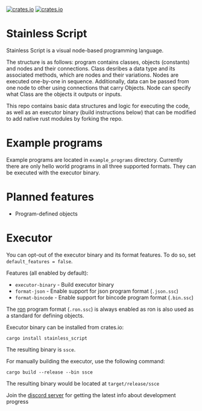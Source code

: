 [![crates.io](https://img.shields.io/crates/v/stainless_script)](https://crates.io/crates/stainless_script) [![crates.io](https://img.shields.io/crates/d/stainless_script)](https://crates.io/crates/stainless_script)

# Stainless Script

Stainless Script is a visual node-based programming language.

The structure is as follows: program contains classes, objects (constants) and nodes and their connections. Class desribes a data type and its associated methods, which are nodes and their variations. Nodes are executed one-by-one in sequence. Additionally, data can be passed from one node to other using connections that carry Objects. Node can specify what Class are the objects it outputs or inputs.

This repo contains basic data structures and logic for executing the code, as well as an executor binary (build instructions below) that can be modified to add native rust modules by forking the repo.

# Example programs

Example programs are located in `example_programs` directory. Currently there are only hello world programs in all three supported formats. They can be executed with the executor binary.

# Planned features

- Program-defined objects

# Executor

You can opt-out of the executor binary and its format features. To do so, set `default_features = false`.

Features (all enabled by default):
- `executor-binary` - Build executor binary
- `format-json` - Enable support for json program format (`.json.ssc`)
- `format-bincode` - Enable support for bincode program format (`.bin.ssc`)

The [ron](https://crates.io/crates/ron) program format (`.ron.ssc`) is always enabled as ron is also used as a standard for defining objects.

Executor binary can be installed from crates.io:
```
cargo install stainless_script
```
The resulting binary is `ssce`.

For manually building the executor, use the following command:
```
cargo build --release --bin ssce
```
The resulting binary would be located at `target/release/ssce`

Join the [discord server](https://discord.gg/ceudNhN6cr) for getting the latest info about development progress
